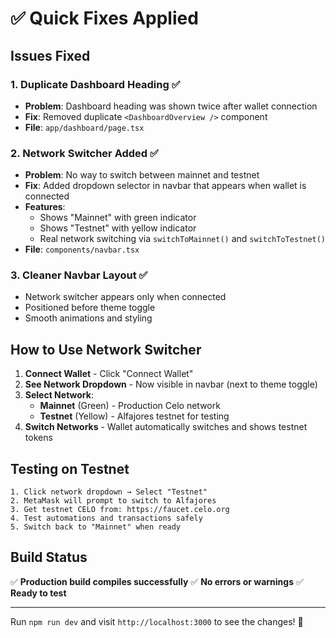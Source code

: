# ✅ Quick Fixes Applied

## Issues Fixed

### 1. **Duplicate Dashboard Heading** ✅
- **Problem**: Dashboard heading was shown twice after wallet connection
- **Fix**: Removed duplicate `<DashboardOverview />` component
- **File**: `app/dashboard/page.tsx`

### 2. **Network Switcher Added** ✅  
- **Problem**: No way to switch between mainnet and testnet
- **Fix**: Added dropdown selector in navbar that appears when wallet is connected
- **Features**:
  - Shows "Mainnet" with green indicator
  - Shows "Testnet" with yellow indicator
  - Real network switching via `switchToMainnet()` and `switchToTestnet()`
- **File**: `components/navbar.tsx`

### 3. **Cleaner Navbar Layout** ✅
- Network switcher appears only when connected
- Positioned before theme toggle
- Smooth animations and styling

## How to Use Network Switcher

1. **Connect Wallet** - Click "Connect Wallet"
2. **See Network Dropdown** - Now visible in navbar (next to theme toggle)
3. **Select Network**:
   - **Mainnet** (Green) - Production Celo network
   - **Testnet** (Yellow) - Alfajores testnet for testing
4. **Switch Networks** - Wallet automatically switches and shows testnet tokens

## Testing on Testnet

```
1. Click network dropdown → Select "Testnet"
2. MetaMask will prompt to switch to Alfajores
3. Get testnet CELO from: https://faucet.celo.org
4. Test automations and transactions safely
5. Switch back to "Mainnet" when ready
```

## Build Status

✅ **Production build compiles successfully**
✅ **No errors or warnings**
✅ **Ready to test**

---

Run `npm run dev` and visit `http://localhost:3000` to see the changes! 🚀
